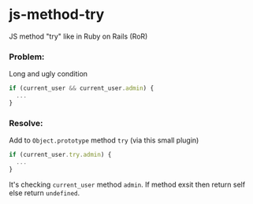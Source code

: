 # js-method-try
JS method "try" like in Ruby on Rails (RoR)

### Problem: 
Long and ugly condition 
```js
if (current_user && current_user.admin) {
  ...
}
```

### Resolve: 
Add to `Object.prototype` method `try` (via this small plugin)
```js
if (current_user.try.admin) {
  ...
}
```
It's checking `current_user` method `admin`. If method exsit then return self else return `undefined`.
